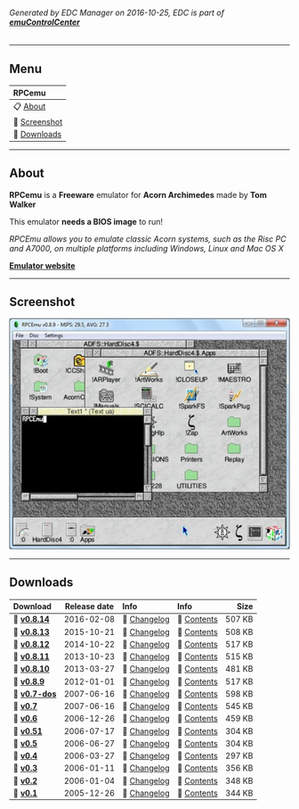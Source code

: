 ###### Generated by EDC Manager on 2016-10-25, EDC is part of [**emuControlCenter**](https://github.com/PhoenixInteractiveNL/emuControlCenter/wiki)
***
## Menu
| **RPCemu** |
|:---------|
| :clipboard: [About](#about) |
| :sunrise: [Screenshot](#screenshot) |
| :floppy_disk: [Downloads](#downloads) |
***
## About
**RPCemu** is a **Freeware** emulator for **Acorn Archimedes** made by **Tom Walker**

This emulator **needs a BIOS image** to run!

_RPCEmu allows you to emulate classic Acorn systems, such as the Risc PC and A7000, on multiple platforms including Windows, Linux and Mac OS X_

[**Emulator website**](http://www.marutan.net/rpcemu/)
***
## Screenshot
![](https://raw.githubusercontent.com/PhoenixInteractiveNL/edc-masterhook/master/downloadhooks/rpcemu/rpcemu_screen.jpg)
***
## Downloads
| Download | Release date  | Info       | Info       | Size       |
|:---------|:-------------:|:-----------|:-----------|-----------:|
| :floppy_disk: [**v0.8.14**](https://github.com/PhoenixInteractiveNL/edc-repo0001/raw/master/rpcemu/0.8.14.7z) | 2016-02-08 | :page_facing_up: [Changelog](https://github.com/PhoenixInteractiveNL/edc-repo0001/blob/master/rpcemu/0.8.14_changelog.txt) | :mag_right: [Contents](https://github.com/PhoenixInteractiveNL/edc-repo0001/blob/master/rpcemu/0.8.14_contents.txt) | 507 KB |
| :floppy_disk: [**v0.8.13**](https://github.com/PhoenixInteractiveNL/edc-repo0001/raw/master/rpcemu/0.8.13.7z) | 2015-10-21 | :page_facing_up: [Changelog](https://github.com/PhoenixInteractiveNL/edc-repo0001/blob/master/rpcemu/0.8.13_changelog.txt) | :mag_right: [Contents](https://github.com/PhoenixInteractiveNL/edc-repo0001/blob/master/rpcemu/0.8.13_contents.txt) | 508 KB |
| :floppy_disk: [**v0.8.12**](https://github.com/PhoenixInteractiveNL/edc-repo0001/raw/master/rpcemu/0.8.12.7z) | 2014-10-22 | :page_facing_up: [Changelog](https://github.com/PhoenixInteractiveNL/edc-repo0001/blob/master/rpcemu/0.8.12_changelog.txt) | :mag_right: [Contents](https://github.com/PhoenixInteractiveNL/edc-repo0001/blob/master/rpcemu/0.8.12_contents.txt) | 517 KB |
| :floppy_disk: [**v0.8.11**](https://github.com/PhoenixInteractiveNL/edc-repo0001/raw/master/rpcemu/0.8.11.7z) | 2013-10-23 | :page_facing_up: [Changelog](https://github.com/PhoenixInteractiveNL/edc-repo0001/blob/master/rpcemu/0.8.11_changelog.txt) | :mag_right: [Contents](https://github.com/PhoenixInteractiveNL/edc-repo0001/blob/master/rpcemu/0.8.11_contents.txt) | 515 KB |
| :floppy_disk: [**v0.8.10**](https://github.com/PhoenixInteractiveNL/edc-repo0001/raw/master/rpcemu/0.8.10.7z) | 2013-03-27 | :page_facing_up: [Changelog](https://github.com/PhoenixInteractiveNL/edc-repo0001/blob/master/rpcemu/0.8.10_changelog.txt) | :mag_right: [Contents](https://github.com/PhoenixInteractiveNL/edc-repo0001/blob/master/rpcemu/0.8.10_contents.txt) | 481 KB |
| :floppy_disk: [**v0.8.9**](https://github.com/PhoenixInteractiveNL/edc-repo0001/raw/master/rpcemu/0.8.9.7z) | 2012-01-01 | :page_facing_up: [Changelog](https://github.com/PhoenixInteractiveNL/edc-repo0001/blob/master/rpcemu/0.8.9_changelog.txt) | :mag_right: [Contents](https://github.com/PhoenixInteractiveNL/edc-repo0001/blob/master/rpcemu/0.8.9_contents.txt) | 517 KB |
| :floppy_disk: [**v0.7-dos**](https://github.com/PhoenixInteractiveNL/edc-repo0001/raw/master/rpcemu/0.7-dos.7z) | 2007-06-16 | :page_facing_up: [Changelog](https://github.com/PhoenixInteractiveNL/edc-repo0001/blob/master/rpcemu/0.7-dos_changelog.txt) | :mag_right: [Contents](https://github.com/PhoenixInteractiveNL/edc-repo0001/blob/master/rpcemu/0.7-dos_contents.txt) | 598 KB |
| :floppy_disk: [**v0.7**](https://github.com/PhoenixInteractiveNL/edc-repo0001/raw/master/rpcemu/0.7.7z) | 2007-06-16 | :page_facing_up: [Changelog](https://github.com/PhoenixInteractiveNL/edc-repo0001/blob/master/rpcemu/0.7_changelog.txt) | :mag_right: [Contents](https://github.com/PhoenixInteractiveNL/edc-repo0001/blob/master/rpcemu/0.7_contents.txt) | 545 KB |
| :floppy_disk: [**v0.6**](https://github.com/PhoenixInteractiveNL/edc-repo0001/raw/master/rpcemu/0.6.7z) | 2006-12-26 | :page_facing_up: [Changelog](https://github.com/PhoenixInteractiveNL/edc-repo0001/blob/master/rpcemu/0.6_changelog.txt) | :mag_right: [Contents](https://github.com/PhoenixInteractiveNL/edc-repo0001/blob/master/rpcemu/0.6_contents.txt) | 459 KB |
| :floppy_disk: [**v0.51**](https://github.com/PhoenixInteractiveNL/edc-repo0001/raw/master/rpcemu/0.51.7z) | 2006-07-17 | :page_facing_up: [Changelog](https://github.com/PhoenixInteractiveNL/edc-repo0001/blob/master/rpcemu/0.51_changelog.txt) | :mag_right: [Contents](https://github.com/PhoenixInteractiveNL/edc-repo0001/blob/master/rpcemu/0.51_contents.txt) | 304 KB |
| :floppy_disk: [**v0.5**](https://github.com/PhoenixInteractiveNL/edc-repo0001/raw/master/rpcemu/0.5.7z) | 2006-06-27 | :page_facing_up: [Changelog](https://github.com/PhoenixInteractiveNL/edc-repo0001/blob/master/rpcemu/0.5_changelog.txt) | :mag_right: [Contents](https://github.com/PhoenixInteractiveNL/edc-repo0001/blob/master/rpcemu/0.5_contents.txt) | 304 KB |
| :floppy_disk: [**v0.4**](https://github.com/PhoenixInteractiveNL/edc-repo0001/raw/master/rpcemu/0.4.7z) | 2006-03-27 | :page_facing_up: [Changelog](https://github.com/PhoenixInteractiveNL/edc-repo0001/blob/master/rpcemu/0.4_changelog.txt) | :mag_right: [Contents](https://github.com/PhoenixInteractiveNL/edc-repo0001/blob/master/rpcemu/0.4_contents.txt) | 297 KB |
| :floppy_disk: [**v0.3**](https://github.com/PhoenixInteractiveNL/edc-repo0001/raw/master/rpcemu/0.3.7z) | 2006-01-11 | :page_facing_up: [Changelog](https://github.com/PhoenixInteractiveNL/edc-repo0001/blob/master/rpcemu/0.3_changelog.txt) | :mag_right: [Contents](https://github.com/PhoenixInteractiveNL/edc-repo0001/blob/master/rpcemu/0.3_contents.txt) | 356 KB |
| :floppy_disk: [**v0.2**](https://github.com/PhoenixInteractiveNL/edc-repo0001/raw/master/rpcemu/0.2.7z) | 2006-01-04 | :page_facing_up: [Changelog](https://github.com/PhoenixInteractiveNL/edc-repo0001/blob/master/rpcemu/0.2_changelog.txt) | :mag_right: [Contents](https://github.com/PhoenixInteractiveNL/edc-repo0001/blob/master/rpcemu/0.2_contents.txt) | 348 KB |
| :floppy_disk: [**v0.1**](https://github.com/PhoenixInteractiveNL/edc-repo0001/raw/master/rpcemu/0.1.7z) | 2005-12-26 | :page_facing_up: [Changelog](https://github.com/PhoenixInteractiveNL/edc-repo0001/blob/master/rpcemu/0.1_changelog.txt) | :mag_right: [Contents](https://github.com/PhoenixInteractiveNL/edc-repo0001/blob/master/rpcemu/0.1_contents.txt) | 344 KB |
